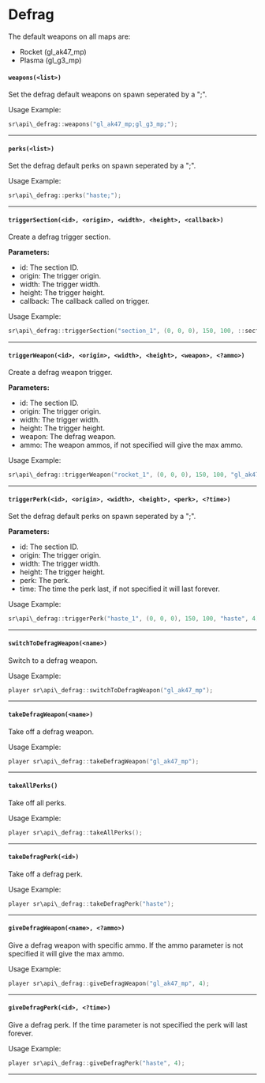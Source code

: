# Defrag

The default weapons on all maps are:
* Rocket (gl_ak47_mp)
* Plasma (gl_g3_mp)

#### ``weapons(<list>)``
Set the defrag default weapons on spawn seperated by a ";".

Usage Example:
```c
sr\api\_defrag::weapons("gl_ak47_mp;gl_g3_mp;");
```
<hr>

#### ``perks(<list>)``
Set the defrag default perks on spawn seperated by a ";".

Usage Example:
```c
sr\api\_defrag::perks("haste;");
```
<hr>

#### ``triggerSection(<id>, <origin>, <width>, <height>, <callback>)``
Create a defrag trigger section.

**Parameters:**
* id: The section ID.
* origin: The trigger origin.
* width: The trigger width.
* height: The trigger height.
* callback: The callback called on trigger.

Usage Example:
```c
sr\api\_defrag::triggerSection("section_1", (0, 0, 0), 150, 100, ::section1);
```
<hr>

#### ``triggerWeapon(<id>, <origin>, <width>, <height>, <weapon>, <?ammo>)``
Create a defrag weapon trigger.

**Parameters:**
* id: The section ID.
* origin: The trigger origin.
* width: The trigger width.
* height: The trigger height.
* weapon: The defrag weapon.
* ammo: The weapon ammos, if not specified will give the max ammo.

Usage Example:
```c
sr\api\_defrag::triggerWeapon("rocket_1", (0, 0, 0), 150, 100, "gl_ak47_mp", 4);
```
<hr>

#### ``triggerPerk(<id>, <origin>, <width>, <height>, <perk>, <?time>)``
Set the defrag default perks on spawn seperated by a ";".

**Parameters:**
* id: The section ID.
* origin: The trigger origin.
* width: The trigger width.
* height: The trigger height.
* perk: The perk.
* time: The time the perk last, if not specified it will last forever.

Usage Example:
```c
sr\api\_defrag::triggerPerk("haste_1", (0, 0, 0), 150, 100, "haste", 4);
```
<hr>

#### ``switchToDefragWeapon(<name>)``
Switch to a defrag weapon.

Usage Example:
```c
player sr\api\_defrag::switchToDefragWeapon("gl_ak47_mp");
```
<hr>

#### ``takeDefragWeapon(<name>)``
Take off a defrag weapon.

Usage Example:
```c
player sr\api\_defrag::takeDefragWeapon("gl_ak47_mp");
```
<hr>

#### ``takeAllPerks()``
Take off all perks.

Usage Example:
```c
player sr\api\_defrag::takeAllPerks();
```
<hr>

#### ``takeDefragPerk(<id>)``
Take off a defrag perk.

Usage Example:
```c
player sr\api\_defrag::takeDefragPerk("haste");
```
<hr>

#### ``giveDefragWeapon(<name>, <?ammo>)``
Give a defrag weapon with specific ammo.
If the ammo parameter is not specified it will give the max ammo.

Usage Example:
```c
player sr\api\_defrag::giveDefragWeapon("gl_ak47_mp", 4);
```
<hr>

#### ``giveDefragPerk(<id>, <?time>)``
Give a defrag perk.
If the time parameter is not specified the perk will last forever.

Usage Example:
```c
player sr\api\_defrag::giveDefragPerk("haste", 4);
```
<hr>
